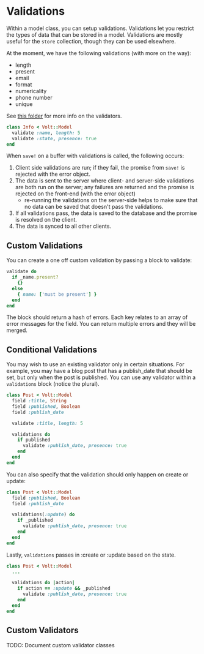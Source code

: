 # Validations

Within a model class, you can setup validations.  Validations let you restrict the types of data that can be stored in a model.  Validations are mostly useful for the ```store``` collection, though they can be used elsewhere.

At the moment, we have the following validations (with more on the way):

- length
- present
- email
- format
- numericality
- phone number
- unique

See [this folder](https://github.com/voltrb/volt/tree/master/lib/volt/models/validators) for more info on the validators.

```ruby
class Info < Volt::Model
  validate :name, length: 5
  validate :state, presence: true
end
```

When ```save!``` on a buffer with validations is called, the following occurs:

1. Client side validations are run; if they fail, the promise from ```save!``` is rejected with the error object.
2. The data is sent to the server where client- and server-side validations are both run on the server; any failures are returned and the promise is rejected on the front-end (with the error object)
    - re-running the validations on the server-side helps to make sure that no data can be saved that doesn't pass the validations.
3. If all validations pass, the data is saved to the database and the promise is resolved on the client.
4. The data is synced to all other clients.

## Custom Validations

You can create a one off custom validation by passing a block to validate:

```ruby
validate do
  if _name.present?
    {}
  else
    { name: ['must be present'] }
  end
end
```

The block should return a hash of errors.  Each key relates to an array of error messages for the field.  You can return multiple errors and they will be merged.

## Conditional Validations

You may wish to use an existing validator only in certain situations.  For example, you may have a blog post that has a publish_date that should be set, but only when the post is published.  You can use any validator within a ```validations``` block (notice the plural).

```ruby
class Post < Volt::Model
  field :title, String
  field :published, Boolean
  field :publish_date

  validate :title, length: 5

  validations do
    if published
      validate :publish_date, presence: true
    end
  end
end
```

You can also specify that the validation should only happen on create or update:

```ruby
class Post < Volt::Model
  field :published, Boolean
  field :publish_date

  validations(:update) do
    if _published
      validate :publish_date, presence: true
    end
  end
end
```

Lastly, ```validations``` passes in :create or :update based on the state.

```ruby
class Post < Volt::Model
  ...

  validations do |action|
    if action == :update && _published
      validate :publish_date, presence: true
    end
  end
end
```

## Custom Validators

TODO: Document custom validator classes
